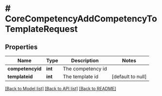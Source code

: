 # # CoreCompetencyAddCompetencyToTemplateRequest

## Properties

Name | Type | Description | Notes
------------ | ------------- | ------------- | -------------
**competencyid** | **int** | The competency id |
**templateid** | **int** | The template id | [default to null]

[[Back to Model list]](../../README.md#models) [[Back to API list]](../../README.md#endpoints) [[Back to README]](../../README.md)
